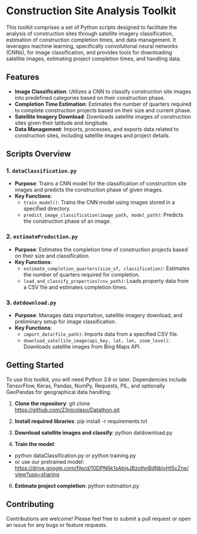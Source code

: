 # Construction Site Analysis Toolkit

This toolkit comprises a set of Python scripts designed to facilitate the analysis of construction sites through satellite imagery classification, estimation of construction completion times, and data management. It leverages machine learning, specifically convolutional neural networks (CNNs), for image classification, and provides tools for downloading satellite images, estimating project completion times, and handling data.

## Features

- **Image Classification**: Utilizes a CNN to classify construction site images into predefined categories based on their construction phase.
- **Completion Time Estimation**: Estimates the number of quarters required to complete construction projects based on their size and current phase.
- **Satellite Imagery Download**: Downloads satellite images of construction sites given their latitude and longitude.
- **Data Management**: Imports, processes, and exports data related to construction sites, including satellite images and project details.

## Scripts Overview

### 1. `dataClassification.py`

- **Purpose**: Trains a CNN model for the classification of construction site images and predicts the construction phase of given images.
- **Key Functions**:
  - `train_model()`: Trains the CNN model using images stored in a specified directory.
  - `predict_image_classification(image_path, model_path)`: Predicts the construction phase of an image.

### 2. `estimateProduction.py`

- **Purpose**: Estimates the completion time of construction projects based on their size and classification.
- **Key Functions**:
  - `estimate_completion_quarters(size_sf, classification)`: Estimates the number of quarters required for completion.
  - `load_and_classify_properties(csv_path)`: Loads property data from a CSV file and estimates completion times.

### 3. `datdownload.py`

- **Purpose**: Manages data importation, satellite imagery download, and preliminary setup for image classification.
- **Key Functions**:
  - `import_data(file_path)`: Imports data from a specified CSV file.
  - `download_satellite_image(api_key, lat, lon, zoom_level)`: Downloads satellite images from Bing Maps API.

## Getting Started

To use this toolkit, you will need Python 3.6 or later. Dependencies include TensorFlow, Keras, Pandas, NumPy, Requests, PIL, and optionally GeoPandas for geographical data handling.

1. **Clone the repository**:
git clone https://github.com/23nicolaso/Datathon.git

2. **Install required libraries**:
pip install -r requirements.txt

3. **Download satellite images and classify**:
python datdownload.py

4. **Train the model**:
- python dataClassification.py or python training.py 
- or use our pretrained model:
https://drive.google.com/file/d/10DPN6k1sAbjsJBzoIhnBdNbivHt5cZne/view?usp=sharing 

6. **Estimate project completion**:
python estimation.py

## Contributing

Contributions are welcome! Please feel free to submit a pull request or open an issue for any bugs or feature requests.

